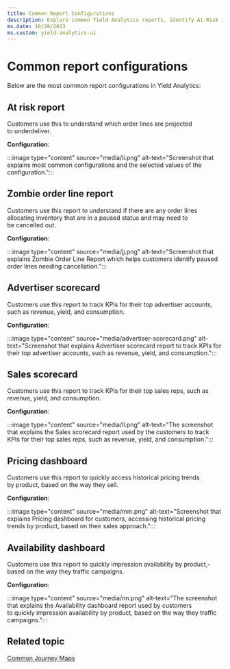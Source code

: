 ```yaml
---
title: Common Report Configurations
description: Explore common Yield Analytics reports, identify At-Risk items, review Zombie Order Lines, track Advertiser and Sales performance, analyze Pricing trends.
ms.date: 10/28/2023
ms.custom: yield-analytics-ui
---
```


# Common report configurations

Below are the most common report configurations in Yield Analytics:

## At risk report

Customers use this to understand which order lines are projected to underdeliver.

**Configuration**:

:::image type="content" source="media/ii.png" alt-text="Screenshot that explains most common configurations and the selected values of the configuration.":::

## Zombie order line report

Customers use this report to understand if there are any order lines allocating inventory that are in a paused status and may need to be cancelled out.

**Configuration**:

:::image type="content" source="media/jj.png" alt-text="Screenshot that explains Zombie Order Line Report which helps customers identify paused order lines needing cancellation.":::

## Advertiser scorecard

Customers use this report to track KPIs for their top advertiser accounts, such as revenue, yield, and consumption.

**Configuration**:

:::image type="content" source="media/advertiser-scorecard.png" alt-text="Screenshot that explains Advertiser scorecard report to track KPIs for their top advertiser accounts, such as revenue, yield, and consumption.":::

## Sales scorecard

Customers use this report to track KPIs for their top sales reps, such as revenue, yield, and consumption.

**Configuration**:

:::image type="content" source="media/ll.png" alt-text="The screenshot that explains the Sales scorecard report used by the customers to track KPIs for their top sales reps, such as revenue, yield, and consumption.":::

## Pricing dashboard

Customers use this report to quickly access historical pricing trends by product, based on the way they sell.

**Configuration**:

:::image type="content" source="media/mm.png" alt-text="Screenshot that explains Pricing dashboard for customers, accessing historical pricing trends by product, based on their sales approach.":::

## Availability dashboard

Customers use this report to quickly impression availability by product,- based on the way they traffic campaigns.

**Configuration**:

:::image type="content" source="media/nn.png" alt-text="The screenshot that explains the Availability dashboard report used by customers to quickly impression availability by product, based on the way they traffic campaigns.":::

## Related topic

[Common Journey Maps](common-journey-maps.md)
